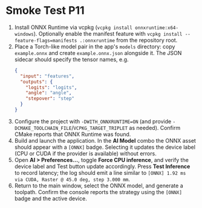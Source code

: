 # Smoke Test P11

1. Install ONNX Runtime via vcpkg (`vcpkg install onnxruntime:x64-windows`). Optionally enable the manifest feature with `vcpkg install --feature-flags=manifests .:onnxruntime` from the repository root.
2. Place a Torch-like model pair in the app's `models` directory: copy `example.onnx` and create `example.onnx.json` alongside it. The JSON sidecar should specify the tensor names, e.g.
   ```json
   {
     "input": "features",
     "outputs": {
       "logits": "logits",
       "angle": "angle",
       "stepover": "step"
     }
   }
   ```
3. Configure the project with `-DWITH_ONNXRUNTIME=ON` (and provide `-DCMAKE_TOOLCHAIN_FILE`/`VCPKG_TARGET_TRIPLET` as needed). Confirm CMake reports that ONNX Runtime was found.
4. Build and launch the application. In the **AI Model** combo the ONNX asset should appear with a `[ONNX]` badge. Selecting it updates the device label (CPU or CUDA if the provider is available) without errors.
5. Open **AI > Preferences...**, toggle **Force CPU inference**, and verify the device label and Test button update accordingly. Press **Test Inference** to record latency; the log should emit a line similar to `[ONNX] 1.92 ms via CUDA, Raster @ 45.0 deg, step 3.000 mm`.
6. Return to the main window, select the ONNX model, and generate a toolpath. Confirm the console reports the strategy using the `[ONNX]` badge and the active device.
